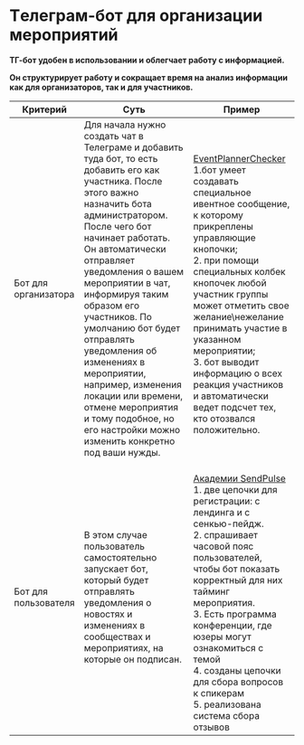 Tелеграм-бот для организации мероприятий 
==

__ТГ-бот удобен в использовании и облегчает работу с информацией.__ 

__Он структурирует работу и сокращает время на анализ информации как для организаторов, так и для участников.__


| Критерий                 | Суть                 | Пример               |                          
| -------------------------|--------------------| ----------------------|
|Бот для организатора|Для начала нужно создать чат в Телеграме и добавить туда бот, то есть добавить его как участника. После этого важно назначить бота администратором. После чего бот начинает работать. Он автоматически отправляет уведомления о вашем мероприятии в чат, информируя таким образом его участников. По умолчанию бот будет отправлять уведомления об изменениях в мероприятии, например, изменения локации или времени, отмене мероприятия и тому подобное, но его настройки можно изменить конкретно под ваши нужды. | <br/>[EventPlannerChecker](https://t.me/EventCheckPlanner_Bot) <br/> 1.бот умеет создавать специальное ивентное сообщение, к которому прикреплены управляющие кнопочки; <br/> 2. при помощи специальных колбек кнопочек любой участник группы может отметить свое желание\нежелание принимать участие в указанном мероприятии; <br/> 3. бот выводит информацию о всех реакция участников и автоматически ведет подсчет тех, кто отозвался положительно. |
|Бот для пользователя| В этом случае пользователь самостоятельно запускает бот, который будет отправлять уведомления о новостях и изменениях в сообществах и мероприятиях, на которые он подписан. | <br/>[Академии SendPulse](https://sendpulse.com/ru/blog/chatbot-for-event-management#chem-boty-mogut-pomoch-v-organizatsii-iventov)<br/> 1. две цепочки для регистрации: с лендинга и с сенкью-пейдж. <br/> 2. спрашивает часовой пояс пользователей, чтобы бот показать корректный для них тайминг мероприятия. <br/> 3. Есть программа конференции, где юзеры могут ознакомиться с темой  <br/> 4. созданы цепочки для сбора вопросов к спикерам <br/> 5. реализована система сбора отзывов |








